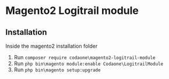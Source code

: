 # Magento2 Logitrail module


## Installation

Inside the magento2 installation folder

1. Run `composer require codaone\magento2-logitrail-module`
2. Run `php bin\magento module:enable Codaone\LogitrailModule`
3. Run `php bin\magento setup:upgrade`

